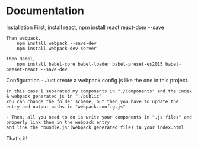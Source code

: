 # Documentation
	
Installation
	First, install react,
		npm install react react-dom --save
		
	Then webpack,
		npm install webpack --save-dev
		npm install webpack-dev-server
		
	Then Babel,
		npm install babel-core babel-loader babel-preset-es2015 babel-preset-react --save-dev

Configuration
	- Just create a webpack.config.js like the one in this project.
	
	In this case i separated my components in "./Components" and the index & webpack generated js in "./public"
	You can change the folder scheme, but then you have to update the entry and output paths in "webpack.config.js"
	
	- Then, all you need to do is write your components in ".js files" and properly link them in the webpack entry
	and link the "bundle.js"(webpack generated file) in your index.html

That's it!
